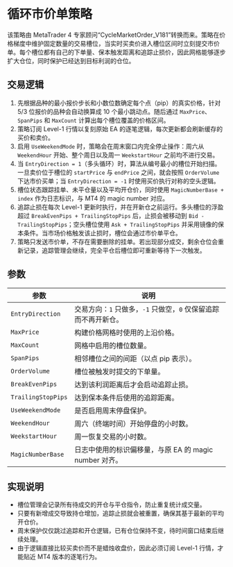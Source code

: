 # 循环市价单策略

该策略由 MetaTrader 4 专家顾问“CycleMarketOrder_V181”转换而来。策略在价格梯度中维护固定数量的交易槽位，当实时买卖价进入槽位区间时立刻提交市价单。每个槽位都有自己的下单量、保本触发距离和追踪止损价，因此网格能够逐步扩大仓位，同时保护已经达到目标利润的仓位。

## 交易逻辑

1. 先根据品种的最小报价步长和小数位数确定每个点（pip）的真实价格，针对 5/3 位报价的品种会自动换算成 10 个最小跳动点。随后通过 `MaxPrice`、`SpanPips` 和 `MaxCount` 计算出每个槽位覆盖的价格区间。
2. 策略订阅 Level-1 行情以复刻原始 EA 的逐笔逻辑，每次更新都会刷新缓存的买价和卖价。
3. 启用 `UseWeekendMode` 时，策略会在周末窗口内完全停止操作：周六从 `WeekendHour` 开始、整个周日以及周一 `WeekstartHour` 之前均不进行交易。
4. 当 `EntryDirection = 1`（多头循环）时，算法从编号最小的槽位开始扫描。一旦卖价位于槽位的 `startPrice` 与 `endPrice` 之间，就会按照 `OrderVolume` 下达市价买单；当 `EntryDirection = -1` 时使用买价执行对称的空头逻辑。
5. 槽位状态跟踪挂单、未平仓量以及平均开仓价，同时使用 `MagicNumberBase + index` 作为日志标识，与 MT4 的 magic number 对应。
6. 追踪止损在每次 Level-1 更新时执行，并在开新仓之前运行。多头槽位的浮盈超过 `BreakEvenPips + TrailingStopPips` 后，止损会被移动到 `Bid - TrailingStopPips`；空头槽位使用 `Ask + TrailingStopPips` 并采用镜像的保本条件。当市场价格触发该止损时，槽位会通过市价单平仓。
7. 策略只发送市价单，不存在需要删除的挂单。若出现部分成交，剩余仓位会重新记录，追踪管理会继续，完全平仓后槽位即可重新等待下一次触发。

## 参数

| 参数 | 说明 |
|------|------|
| `EntryDirection` | 交易方向：`1` 只做多，`-1` 只做空，`0` 仅保留追踪而不再开新仓。 |
| `MaxPrice` | 构建价格网格时使用的上沿价格。 |
| `MaxCount` | 网格中启用的槽位数量。 |
| `SpanPips` | 相邻槽位之间的间距（以点 pip 表示）。 |
| `OrderVolume` | 槽位被触发时提交的下单量。 |
| `BreakEvenPips` | 达到该利润距离后才会启动追踪止损。 |
| `TrailingStopPips` | 达到保本条件后使用的追踪距离。 |
| `UseWeekendMode` | 是否启用周末停盘保护。 |
| `WeekendHour` | 周六（终端时间）开始停盘的小时数。 |
| `WeekstartHour` | 周一恢复交易的小时数。 |
| `MagicNumberBase` | 日志中使用的标识偏移量，与原 EA 的 magic number 对齐。 |

## 实现说明

* 槽位管理会记录所有待成交的开仓与平仓指令，防止重复统计成交量。
* 只要有新增成交导致持仓增加，追踪止损就会被重置，确保其基于最新的平均开仓价。
* 周末保护仅仅跳过追踪和开仓逻辑，已有仓位保持不变，待时间窗口结束后继续处理。
* 由于逻辑直接比较买卖价而不是蜡烛收盘价，因此必须订阅 Level-1 行情，才能贴近 MT4 版本的逐笔行为。
